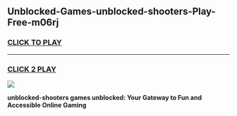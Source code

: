 
## Unblocked-Games-unblocked-shooters-Play-Free-m06rj
<h3>
<a href="https://premium76.site?title=unblocked-shooters&ref=21A">CLICK TO PLAY</a></h3>
<hr>

<h3>
<a href="https://premium76.site?title=unblocked-shooters&ref=21A">CLICK 2 PLAY</a>
  
</h3>

<a href="https://premium76.site?title=unblocked-shooters&ref=21A"><img src="https://clearcache.store/games.png"></a>


**unblocked-shooters games unblocked: Your Gateway to Fun and Accessible Online Gaming**
